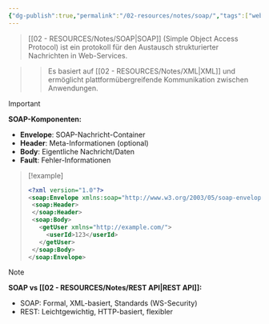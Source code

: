 ```yaml
---
{"dg-publish":true,"permalink":"/02-resources/notes/soap/","tags":["web-services/protokolle","xml/standards"],"noteIcon":"","updated":"2025-09-16T16:45:03.488+02:00"}
---
```



>[[02 - RESOURCES/Notes/SOAP\|SOAP]] (Simple Object Access Protocol) ist ein protokoll für den Austausch strukturierter Nachrichten in Web-Services.

>>Es basiert auf [[02 - RESOURCES/Notes/XML\|XML]] und ermöglicht plattformübergreifende Kommunikation zwischen Anwendungen.

>[!important] 
>**SOAP-Komponenten:**
>- **Envelope**: SOAP-Nachricht-Container
>- **Header**: Meta-Informationen (optional)
>- **Body**: Eigentliche Nachricht/Daten
>- **Fault**: Fehler-Informationen

>[!example] 
>```xml
><?xml version="1.0"?>
><soap:Envelope xmlns:soap="http://www.w3.org/2003/05/soap-envelope">
>  <soap:Header>
>  </soap:Header>
>  <soap:Body>
>    <getUser xmlns="http://example.com/">
>      <userId>123</userId>
>    </getUser>
>  </soap:Body>
></soap:Envelope>
>```

>[!note] 
>**SOAP vs [[02 - RESOURCES/Notes/REST API\|REST API]]:**
>- SOAP: Formal, XML-basiert, Standards (WS-Security)
>- REST: Leichtgewichtig, HTTP-basiert, flexibler